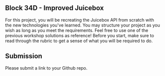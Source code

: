 ## Block 34D - Improved Juicebox
For this project, you will be recreating the Juicebox API from scratch with the new technologies you've learned. You may structure your project as you wish as long as you meet the requirements. Feel free to use one of the previous workshop solutions as reference! Before you start, make sure to read through the rubric to get a sense of what you will be required to do.

## Submission
Please submit a link to your Github repo.